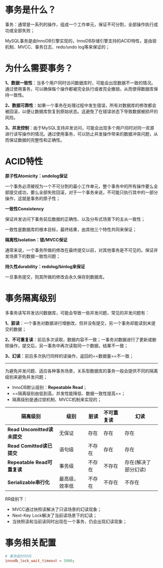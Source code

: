 # 事务是什么？
事务：通常是一系列的操作，组成一个工作单元，保证不可分割，全部操作执行成功或全部失败；

MySQL事务是由InnoDB引擎实现的，InnoDB存储引擎支持的ACID特性，是由锁机制、MVCC、事务日志、redo/undo log等来保证的；

# 为什么需要事务？
**1、数据一致性**：当多个用户同时访问数据库时，可能会出现数据不一致的情况。通过使用事务，可以确保每个操作都被完全执行或者完全撤销，从而使得数据库保持一致性。

**2、数据可靠性**：如果一个事务在处理过程中发生错误，所有对数据库的修改都会被回滚，以便让数据库恢复到原始状态。这避免了在错误状态下导致数据被损坏的风险。

**3、并发控制**：由于MySQL支持并发访问，可能会出现多个用户同时对同一资源进行读写操作的情况。通过使用事务，可以防止并发操作带来的数据冲突问题，从而保证数据的完整性和正确性。

# ACID特性
**原子性Atomicity：undolog保证**

一个事务必须被视为一个不可分割的最小工作单元，整个事务中的所有操作要么全部提交成功，要么全部失败回滚，对于一个事务来说，不可能只执行其中的一部分操作，这就是事务的原子性；

**一致性Consistency**

保证并发访问下事务前后数据的正确性、以及分布式场景下的主从一致性；

一致性是数据库的根本目标，最终结果，由其他三个特性共同来保证；

**隔离性Isolation：锁/MVCC保证**

通常来说，一个事务所做的修改在最终提交以前，对其他事务是不可见的。保证并发场景下的数据一致性问题；

**持久性durability：redolog/binlog来保证**

一旦事务提交，则其所做的修改会永久保存到数据库。

# 事务隔离级别
多事务读写并发访问数据库，可能会导致一些并发问题，常见的并发问题有：

**1、脏读**：一个事务对数据进行增删改，但并没有提交，另一个事务却能读到未提交的数据；

**2、不可重复读**：前后多次读取，数据内容不一致；一事务对数据进行了更新或删除操作，提交后，另一事务中再次读取同一个数据，结果不一致；

**3、幻读**：前后多次执行同样的读操作，返回的==数据量==不一致；

---
为避免并发问题、适应各种事务场景，关系型数据库的事务一般会提供不同的隔离级别来避免并发问题；

- InnoDB默认级别：**Repeatable Read**；
- ==隔离级别由低到高，并发性能降低、数据一致性提高==；
- 隔离级别是通过锁机制、MVCC机制来实现的；

| 隔离级别                    | 级别           | 脏读   | 不可重复读 | 幻读                 |
| --------------------------- | -------------- | ------ | :--------- | -------------------- |
| **Read Uncomitted读未提交** | 无保证         | 存在   | 存在       | 存在                 |
| **Read Comitted读已提交**   | 语句级         | 不存在 | 存在       | 存在                 |
| **Repeatable Read可重复读** | 事务级         | 不存在 | 不存在     | 存在(解决了部分幻读) |
| **Serializable串行化**      | 最高级，效率低 | 不存在 | 不存在     | 不存在               |

RR级别下：

- MVCC通过快照读解决了只读场景的幻读现象；
- Next-Key Lock解决了当前读场景下的幻读；
- 当快照读和当前读同时出现在一个事务，仍会出现幻读现象；


# 事务相关配置
```conf
# 事务超时时间
innodb_lock_wait_timeout = 5000;

```